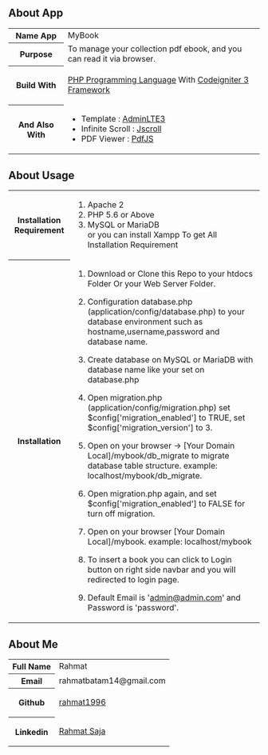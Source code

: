 
## About App

<table>

<tbody>

<tr>

<th>Name App</th>

<td>MyBook</td>

</tr>

<tr>

<th>Purpose</th>

<td>To manage your collection pdf ebook, and you can read it via browser.</td>

</tr>

<tr>

<th>Build With</th>

<td>
	
[PHP Programming Language](https://www.php.net/) 
With 
[Codeigniter 3 Framework](https://codeigniter.com/)

</td>

</tr>

<tr>

<th>And Also With</th>

<td>

* Template : [AdminLTE3](https://adminlte.io/)  
* Infinite Scroll : [Jscroll](https://jscroll.com/)
* PDF Viewer : [PdfJS](https://mozilla.github.io/pdf.js/)

</td>

</tr>

</tbody>

</table>

## About Usage

<table>

<tbody>

<tr>

<th>Installation Requirement</th>

<td>

1. Apache 2  
2. PHP 5.6 or Above  
3. MySQL or MariaDB  
or you can install Xampp To get All Installation Requirement

</td>

</tr>

<tr>

<th>Installation</th>

<td>

1. Download or Clone this Repo to your htdocs Folder Or your Web Server Folder.  

2. Configuration database.php (application/config/database.php) to your database environment such as hostname,username,password and database name.  

3. Create database on MySQL or MariaDB with database name like your set on database.php  

4. Open migration.php (application/config/migration.php) set $config['migration_enabled'] to TRUE, set $config['migration_version'] to 3\.  

5. Open on your browser -> [Your Domain Local]/mybook/db_migrate to migrate database table structure. example: localhost/mybook/db_migrate.  

6. Open migration.php again, and set $config['migration_enabled'] to FALSE for turn off migration.  

7. Open on your browser [Your Domain Local]/mybook. example: localhost/mybook  

8. To insert a book you can click to Login button on right side navbar and you will redirected to login page.  

9. Default Email is 'admin@admin.com' and Password is 'password'.

</td>

</tr>

</tbody>

</table>

## About Me

<table>

<tbody>

<tr>

<th>Full Name</th>

<td>Rahmat</td>

</tr>

<tr>

<th>Email</th>

<td>rahmatbatam14@gmail.com</td>

</tr>

<tr>

<th>Github</th>

<td>
	
[rahmat1996](https://github.com/rahmat1996)

</td>

</tr>

<tr>

<th>Linkedin</th>

<td>

[Rahmat Saja](https://id.linkedin.com/in/rahmat-saja-35371513b)

</td>

</tr>

</tbody>
